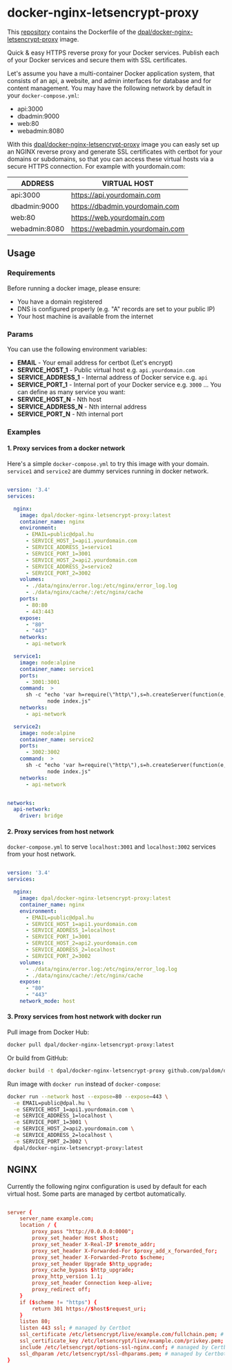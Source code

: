 # docker-nginx-letsencrypt-proxy

This [repository](https://github.com/Paldom/docker-nginx-letsencrypt-proxy) contains the Dockerfile of the [dpal/docker-nginx-letsencrypt-proxy](https://hub.docker.com/r/dpal/docker-nginx-letsencrypt-proxy/) image. 

Quick &amp; easy HTTPS reverse proxy for your Docker services. Publish each of your Docker services and secure them with SSL certificates.

Let's assume you have a multi-container Docker application system, that consists of an api, a website, and admin interfaces for database and for content management. You may have the following network by default in your `docker-compose.yml`:

- api:3000
- dbadmin:9000
- web:80
- webadmin:8080

With this [dpal/docker-nginx-letsencrypt-proxy](https://hub.docker.com/r/dpal/docker-nginx-letsencrypt-proxy/) image you can easly set up an NGINX reverse proxy and generate SSL certificates with certbot for your domains or subdomains, so that you can access these virtual hosts via a secure HTTPS connection. For example with yourdomain.com:

| ADDRESS       | VIRTUAL HOST                    |
|---------------|---------------------------------|
| api:3000      | https://api.yourdomain.com      |
| dbadmin:9000  | https://dbadmin.yourdomain.com  |
| web:80        | https://web.yourdomain.com      |
| webadmin:8080 | https://webadmin.yourdomain.com |

## Usage

### Requirements

Before running a docker image, please ensure:

* You have a domain registered
* DNS is configured properly (e.g. "A" records are set to your public IP)
* Your host machine is available from the internet

### Params

You can use the following environment variables:

* **EMAIL** - Your email address for certbot (Let's encrypt)
* **SERVICE_HOST_1** - Public virtual host e.g. `api.yourdomain.com`
* **SERVICE_ADDRESS_1** - Internal address of Docker service e.g. `api`
* **SERVICE_PORT_1** - Internal port of your Docker service e.g. `3000`
...
You can define as many service you want:
* **SERVICE_HOST_N** - Nth host
* **SERVICE_ADDRESS_N** - Nth internal address
* **SERVICE_PORT_N** - Nth internal port

### Examples

#### 1. Proxy services from a docker network
Here's a simple `docker-compose.yml` to try this image with your domain. `service1` and `service2` are dummy services running in docker network. 

```yaml

version: '3.4'
services:

  nginx: 
    image: dpal/docker-nginx-letsencrypt-proxy:latest
    container_name: nginx
    environment:
      - EMAIL=public@dpal.hu
      - SERVICE_HOST_1=api1.yourdomain.com
      - SERVICE_ADDRESS_1=service1
      - SERVICE_PORT_1=3001
      - SERVICE_HOST_2=api2.yourdomain.com
      - SERVICE_ADDRESS_2=service2
      - SERVICE_PORT_2=3002
    volumes:
      - ./data/nginx/error.log:/etc/nginx/error_log.log
      - ./data/nginx/cache/:/etc/nginx/cache
    ports:
      - 80:80
      - 443:443
    expose:
      - "80"
      - "443"
    networks:
      - api-network

  service1: 
    image: node:alpine
    container_name: service1
    ports:
      - 3001:3001
    command:  >
      sh -c "echo 'var h=require(\"http\"),s=h.createServer(function(e,r){r.writeHead(200),r.end(\"api1\")});s.listen(3001);' > index.js && 
             node index.js"
    networks:
      - api-network 

  service2: 
    image: node:alpine
    container_name: service2
    ports:
      - 3002:3002
    command:  >
      sh -c "echo 'var h=require(\"http\"),s=h.createServer(function(e,r){r.writeHead(200),r.end(\"api2\")});s.listen(3002);' > index.js && 
             node index.js"
    networks:
      - api-network 


networks:
  api-network:
    driver: bridge


```

#### 2. Proxy services from host network
`docker-compose.yml` to serve `localhost:3001` and `localhost:3002` services from your host network.

```yaml

version: '3.4'
services:

  nginx: 
    image: dpal/docker-nginx-letsencrypt-proxy:latest
    container_name: nginx
    environment:
      - EMAIL=public@dpal.hu
      - SERVICE_HOST_1=api1.yourdomain.com
      - SERVICE_ADDRESS_1=localhost
      - SERVICE_PORT_1=3001
      - SERVICE_HOST_2=api2.yourdomain.com
      - SERVICE_ADDRESS_2=localhost
      - SERVICE_PORT_2=3002
    volumes:
      - ./data/nginx/error.log:/etc/nginx/error_log.log
      - ./data/nginx/cache/:/etc/nginx/cache
    expose:
      - "80"
      - "443"
    network_mode: host

```

#### 3. Proxy services from host network with docker run

Pull image from Docker Hub:

```sh
docker pull dpal/docker-nginx-letsencrypt-proxy:latest
```

Or build from GitHub:

```sh
docker build -t dpal/docker-nginx-letsencrypt-proxy github.com/paldom/docker-nginx-letsencrypt-proxy
```

Run image with `docker run` instead of `docker-compose`:

```sh
docker run --network host --expose=80 --expose=443 \
  -e EMAIL=public@dpal.hu \
  -e SERVICE_HOST_1=api1.yourdomain.com \
  -e SERVICE_ADDRESS_1=localhost \
  -e SERVICE_PORT_1=3001 \
  -e SERVICE_HOST_2=api2.yourdomain.com \
  -e SERVICE_ADDRESS_2=localhost \
  -e SERVICE_PORT_2=3002 \
  dpal/docker-nginx-letsencrypt-proxy:latest
```

## NGINX

Currently the following nginx configuration is used by default for each virtual host. Some parts are managed by certbot automatically.

```conf

server {
    server_name example.com;
    location / {
        proxy_pass "http://0.0.0.0:0000";
        proxy_set_header Host $host;
        proxy_set_header X-Real-IP $remote_addr;
        proxy_set_header X-Forwarded-For $proxy_add_x_forwarded_for;
        proxy_set_header X-Forwarded-Proto $scheme;
        proxy_set_header Upgrade $http_upgrade;
        proxy_cache_bypass $http_upgrade;
        proxy_http_version 1.1;
        proxy_set_header Connection keep-alive;
        proxy_redirect off;
    }
    if ($scheme != "https") {
        return 301 https://$host$request_uri;
    }
    listen 80;
    listen 443 ssl; # managed by Certbot
    ssl_certificate /etc/letsencrypt/live/example.com/fullchain.pem; # managed by Certbot
    ssl_certificate_key /etc/letsencrypt/live/example.com/privkey.pem; # managed by Certbot
    include /etc/letsencrypt/options-ssl-nginx.conf; # managed by Certbot
    ssl_dhparam /etc/letsencrypt/ssl-dhparams.pem; # managed by Certbot
}


```
